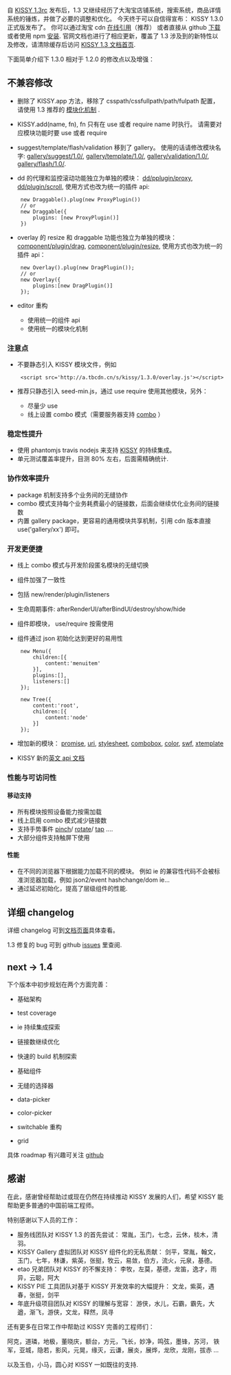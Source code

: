 自 [KISSY 1.3rc](http://ued.taobao.com/blog/2012/06/kissy-1-3-rc-released/) 发布后，1.3 又继续经历了大淘宝店铺系统，搜索系统，商品详情系统的锤炼，并做了必要的调整和优化。
今天终于可以自信得宣布： KISSY 1.3.0 正式版发布了。
你可以通过淘宝 cdn [在线引用](http://a.tbcdn.cn/s/kissy/1.3.0/seed-min.js)（推荐）
或者直接从 github [下载](https://github.com/kissyteam/kissy/archive/1.3.0.zip)
或者使用 npm [安装](https://npmjs.org/package/kissy).
官网文档也进行了相应更新，覆盖了 1.3 涉及到的新特性以及修改，请清除缓存后访问 [KISSY 1.3 文档首页](http://docs.kissyui.com).

下面简单介绍下 1.3.0 相对于 1.2.0 的修改点以及增强：


## 不兼容修改

 - 删除了 KISSY.app 方法，移除了 csspath/cssfullpath/path/fulpath 配置，
    请使用 1.3 推荐的 [模块化机制](http://docs.kissyui.com/docs/html/api/seed/loader/) .

 - KISSY.add(name, fn), fn 只有在 use 或者 require name 时执行。
    请需要对应模块功能时要 use 或者 require

 - suggest/template/flash/validation 移到了 gallery。 使用的话请修改模块名字:
    [gallery/suggest/1.0/](http://docs.kissyui.com/kissy-gallery/gallery/suggest/),
    [gallery/template/1.0/](http://docs.kissyui.com/kissy-gallery/gallery/template/),
    [gallery/validation/1.0/](http://docs.kissyui.com/kissy-gallery/gallery/validation/),
    [gallery/flash/1.0/](http://docs.kissyui.com/kissy-gallery/gallery/flash/).

 - dd 的代理和监控滚动功能独立为单独的模块：
    [dd/pplugin/proxy](http://docs.kissyui.com/docs/html/api/component/dd/plugin/proxy.html),
    [dd/plugin/scroll](http://docs.kissyui.com/docs/html/api/component/dd/plugin/scroll.html),
    使用方式也改为统一的插件 api:

        new Draggable().plug(new ProxyPlugin())
        // or
        new Draggable({
            plugins: [new ProxyPlugin()]
        })

 - overlay 的 resize 和 draggable 功能也独立为单独的模块：
    [component/plugin/drag](http://docs.kissyui.com/docs/html/api/component/component/plugin/drag.html),
    [component/plugin/resize](http://docs.kissyui.com/docs/html/api/component/component/plugin/resize.html),
    使用方式也改为统一的插件 api：

        new Overlay().plug(new DragPlugin());
        // or
        new Overlay({
            plugins:[new DragPlugin()]
        });

 - editor 重构
    - 使用统一的组件 api
    - 使用统一的模块化机制

### 注意点

 - 不要静态引入 KISSY 模块文件，例如

        <script src='http://a.tbcdn.cn/s/kissy/1.3.0/overlay.js'></script>

 - 推荐只静态引入 seed-min.js，通过 use require 使用其他模块，另外：
    - 尽量少 use
    - 线上设置 combo 模式（需要服务器支持 [combo](https://github.com/perusio/nginx-http-concat) ）

### 稳定性提升

 - 使用 phantomjs travis nodejs 来支持 [KISSY](https://travis-ci.org/kissyteam/kissy) 的持续集成。
 - 单元测试覆盖率提升，目测 80% 左右，后面需精确统计.


### 协作效率提升

 - package 机制支持多个业务间的无缝协作
 - combo 模式支持每个业务耗费最小的链接数，后面会继续优化业务间的链接数
 - 内置 gallery package，更容易的通用模块共享机制，引用 cdn 版本直接 use('gallery/xx') 即可。

### 开发更便捷

 - 线上 combo 模式与开发阶段匿名模块的无缝切换
 - 组件加强了一致性
  - 包括 new/render/plugin/listeners
  - 生命周期事件: afterRenderUI/afterBindUI/destroy/show/hide
  - 组件即模块， use/require 按需使用
 - 组件通过 json 初始化达到更好的易用性

        new Menu({
            children:[{
                content:'menuitem'
            }],
            plugins:[],
            listeners:[]
        });

        new Tree({
            content:'root',
            children:[{
                content:'node'
            }]
        });

 - 增加新的模块：
    [promise](http://docs.kissyui.com/docs/html/api/component/promise/index.html),
    [uri](http://docs.kissyui.com/docs/html/api/component/uri),
    [stylesheet](http://docs.kissyui.com/docs/html/api/component/stylesheet),
    [combobox](http://docs.kissyui.com/docs/html/api/component/combobox),
    [color](http://docs.kissyui.com/docs/html/api/component/color),
    [swf](http://docs.kissyui.com/docs/html/api/component/swf),
    [xtemplate](http://docs.kissyui.com/docs/html/api/component/xtemplate)
 - KISSY 新的[英文 api 文档](http://docs.kissyui.com/1.3/api/)

### 性能与可访问性

#### 移动支持
 - 所有模块按照设备能力按需加载
 - 线上启用 combo 模式减少链接数
 - 支持手势事件 [pinch](http://docs.kissyui.com/docs/html/api/core/event/pinch.html)/
   [rotate](http://docs.kissyui.com/docs/html/api/core/event/rotate.html)/
   [tap](http://docs.kissyui.com/docs/html/api/core/event/tap.html) ....
 - 大部分组件支持触屏下使用

#### 性能
 - 在不同的浏览器下根据能力加载不同的模块。
    例如 ie 的兼容性代码不会被标准浏览器加载，例如 json2/event hashchange/dom ie...
 - 通过延迟初始化，提高了层级组件的性能.

## 详细 changelog

详细 changelog 可到[文档页面](http://docs.kissyui.com/docs/html/tutorials/changelog/1.3.html)具体查看。

1.3 修复的 bug 可到 github [issues](https://github.com/kissyteam/kissy/issues?milestone=1&page=1&state=closed) 里查阅.


## next -> 1.4

下个版本中初步规划在两个方面完善：

 - 基础架构
  - test coverage
  - ie 持续集成探索
  - 链接数继续优化
  - 快速的 build 机制探索

 - 基础组件
  - 无缝的选择器
  - data-picker
  - color-picker
  - switchable 重构
  - grid

具体 roadmap 有兴趣可关注 [github](https://github.com/kissyteam/kissy/issues?milestone=2&page=1&state=open)

## 感谢

在此，感谢曾经帮助过或现在仍然在持续推动 KISSY 发展的人们，希望 KISSY 能帮助更多普通的中国前端工程师。

特别感谢以下人员的工作：

 - 服务线团队对 KISSY 1.3 的首先尝试：
    常胤，玉门，七念，云休，棪木，清羽。
 - KISSY Gallery 虚拟团队对 KISSY 组件化的无私贡献：
    剑平，常胤，翰文，玉门，七年，林谦，紫英，张挺，牧云，易敛，伯方，流火，元泉，基德。
 - etao 兄弟团队对 KISSY 的不懈支持：
    李牧，左莫，基德，龙笛，逸才，雨异，云聪，阿大
 - KISSY PIE 工具团队对基于 KISSY 开发效率的大幅提升：
    文龙，紫英，遇春，张挺，剑平
 - 年底升级项目团队对 KISSY 的理解与宽容：
    游侠，水儿，石霸，霸先，大遒，渐飞，游侠，文龙，释然，凤寻

还有更多在日常工作中帮助过 KISSY 完善的工程师们：

阿克，道璘，地极，董晓庆，额台，方元，飞长，妙净，鸣弦，墨锋，苏河，
铁军，亚城，隐若，影风，元晃，缘灭，云谦，展炎，展烨，龙欣，龙刚，拔赤 …

以及玉伯，小马，圆心对 KISSY 一如既往的支持.